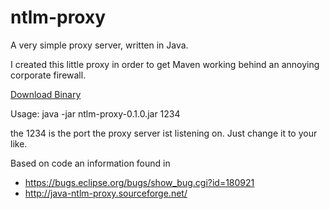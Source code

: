 ntlm-proxy
==========
A very simple proxy server, written in Java.

I created this little proxy in order to get Maven working behind an annoying corporate firewall.

[Download Binary](/digitalstep/ntlm-proxy/wiki/ntlm-proxy-0.1.0.jar)

Usage: java -jar ntlm-proxy-0.1.0.jar 1234

the 1234 is the port the proxy server ist listening on. Just change it to your like.

Based on code an information found in
* https://bugs.eclipse.org/bugs/show_bug.cgi?id=180921
* http://java-ntlm-proxy.sourceforge.net/
